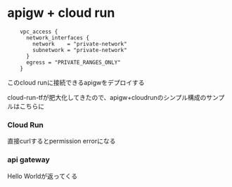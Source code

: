# apigw + cloud run

```
    vpc_access {
      network_interfaces {
        network    = "private-network"
        subnetwork = "private-network"
      }
      egress = "PRIVATE_RANGES_ONLY"
    }
```

このcloud runに接続できるapigwをデプロイする

cloud-run-tfが肥大化してきたので、apigw+cloudrunのシンプル構成のサンプルはこちらに

### Cloud Run

直接curlするとpermission errorになる

### api gateway

Hello Worldが返ってくる

